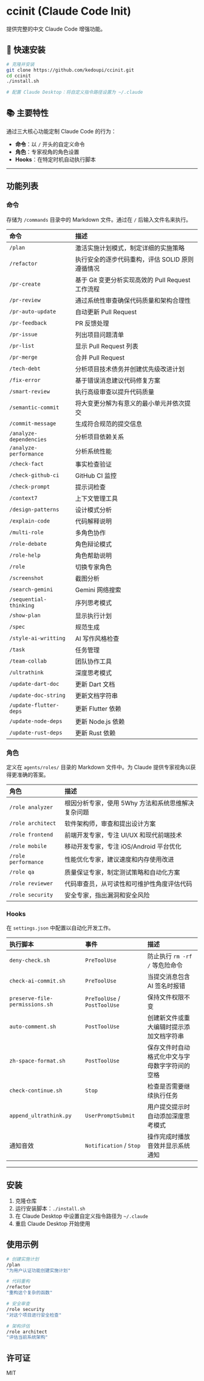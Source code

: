# ccinit (Claude Code Init)

提供完整的中文 Claude Code 增强功能。

## 🚀 快速安装

```bash
# 克隆并安装
git clone https://github.com/kedoupi/ccinit.git
cd ccinit
./install.sh

# 配置 Claude Desktop：将自定义指令路径设置为 ~/.claude
```

## 📚 主要特性

通过三大核心功能定制 Claude Code 的行为：

- **命令**：以 `/` 开头的自定义命令
- **角色**：专家视角的角色设置
- **Hooks**：在特定时机自动执行脚本

---

## 功能列表

### 命令

存储为 `/commands` 目录中的 Markdown 文件。通过在 `/` 后输入文件名来执行。

| 命令 | 描述 |
| :--- | :--- |
| `/plan` | 激活实施计划模式，制定详细的实施策略 |
| `/refactor` | 执行安全的逐步代码重构，评估 SOLID 原则遵循情况 |
| `/pr-create` | 基于 Git 变更分析实现高效的 Pull Request 工作流程 |
| `/pr-review` | 通过系统性审查确保代码质量和架构合理性 |
| `/pr-auto-update` | 自动更新 Pull Request |
| `/pr-feedback` | PR 反馈处理 |
| `/pr-issue` | 列出项目问题清单 |
| `/pr-list` | 显示 Pull Request 列表 |
| `/pr-merge` | 合并 Pull Request |
| `/tech-debt` | 分析项目技术债务并创建优先级改进计划 |
| `/fix-error` | 基于错误消息建议代码修复方案 |
| `/smart-review` | 执行高级审查以提升代码质量 |
| `/semantic-commit` | 将大变更分解为有意义的最小单元并依次提交 |
| `/commit-message` | 生成符合规范的提交信息 |
| `/analyze-dependencies` | 分析项目依赖关系 |
| `/analyze-performance` | 分析系统性能 |
| `/check-fact` | 事实检查验证 |
| `/check-github-ci` | GitHub CI 监控 |
| `/check-prompt` | 提示词检查 |
| `/context7` | 上下文管理工具 |
| `/design-patterns` | 设计模式分析 |
| `/explain-code` | 代码解释说明 |
| `/multi-role` | 多角色协作 |
| `/role-debate` | 角色辩论模式 |
| `/role-help` | 角色帮助说明 |
| `/role` | 切换专家角色 |
| `/screenshot` | 截图分析 |
| `/search-gemini` | Gemini 网络搜索 |
| `/sequential-thinking` | 序列思考模式 |
| `/show-plan` | 显示执行计划 |
| `/spec` | 规范生成 |
| `/style-ai-writting` | AI 写作风格检查 |
| `/task` | 任务管理 |
| `/team-collab` | 团队协作工具 |
| `/ultrathink` | 深度思考模式 |
| `/update-dart-doc` | 更新 Dart 文档 |
| `/update-doc-string` | 更新文档字符串 |
| `/update-flutter-deps` | 更新 Flutter 依赖 |
| `/update-node-deps` | 更新 Node.js 依赖 |
| `/update-rust-deps` | 更新 Rust 依赖 |

### 角色

定义在 `agents/roles/` 目录的 Markdown 文件中。为 Claude 提供专家视角以获得更准确的答案。

| 角色 | 描述 |
| :--- | :--- |
| `/role analyzer` | 根因分析专家，使用 5Why 方法和系统思维解决复杂问题 |
| `/role architect` | 软件架构师，审查和提出设计方案 |
| `/role frontend` | 前端开发专家，专注 UI/UX 和现代前端技术 |
| `/role mobile` | 移动开发专家，专注 iOS/Android 平台优化 |
| `/role performance` | 性能优化专家，建议速度和内存使用改进 |
| `/role qa` | 质量保证专家，制定测试策略和自动化方案 |
| `/role reviewer` | 代码审查员，从可读性和可维护性角度评估代码 |
| `/role security` | 安全专家，指出漏洞和安全风险 |

### Hooks

在 `settings.json` 中配置以自动化开发工作。

| 执行脚本 | 事件 | 描述 |
| :--- | :--- | :--- |
| `deny-check.sh` | `PreToolUse` | 防止执行 `rm -rf /` 等危险命令 |
| `check-ai-commit.sh` | `PreToolUse` | 当提交消息包含 AI 签名时报错 |
| `preserve-file-permissions.sh` | `PreToolUse` / `PostToolUse` | 保持文件权限不变 |
| `auto-comment.sh` | `PostToolUse` | 创建新文件或重大编辑时提示添加文档字符串 |
| `zh-space-format.sh` | `PostToolUse` | 保存文件时自动格式化中文与字母数字字符间的空格 |
| `check-continue.sh` | `Stop` | 检查是否需要继续执行任务 |
| `append_ultrathink.py` | `UserPromptSubmit` | 用户提交提示时自动添加深度思考模式 |
| 通知音效 | `Notification` / `Stop` | 操作完成时播放音效并显示系统通知 |

---

## 安装

1. 克隆仓库
2. 运行安装脚本：`./install.sh`
3. 在 Claude Desktop 中设置自定义指令路径为 `~/.claude`
4. 重启 Claude Desktop 开始使用

## 使用示例

```bash
# 创建实施计划
/plan
"为用户认证功能创建实施计划"

# 代码重构
/refactor
"重构这个复杂的函数"

# 安全审查
/role security
"对这个项目进行安全检查"

# 架构评估
/role architect
"评估当前系统架构"
```

## 许可证

MIT
